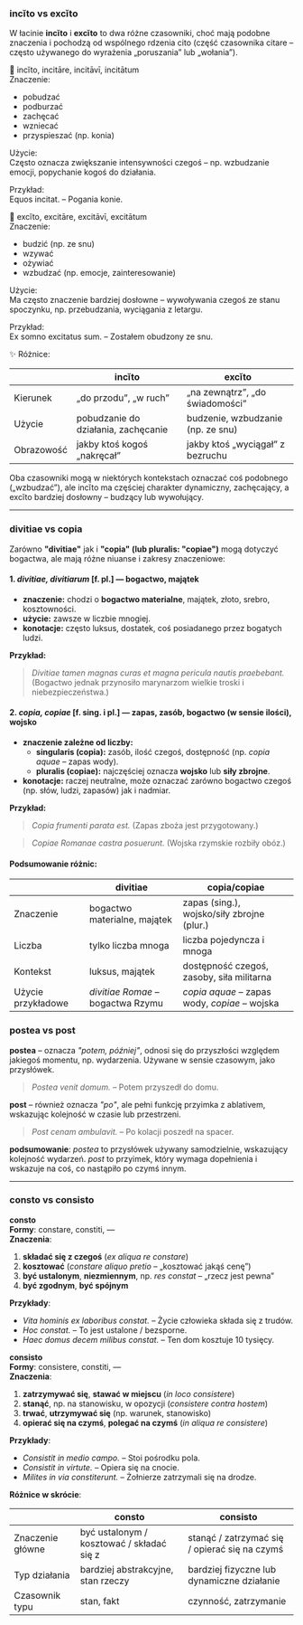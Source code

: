 ### **incĭto vs excĭto**
W łacinie **incĭto** i **excĭto** to dwa różne czasowniki, choć mają podobne znaczenia i pochodzą od wspólnego rdzenia cito (część czasownika citare – często używanego do wyrażenia „poruszania” lub „wołania”).

🔹 incĭto, incitāre, incitāvī, incitātum  
Znaczenie:  
- pobudzać  
- podburzać  
- zachęcać  
- wzniecać  
- przyspieszać (np. konia)  

Użycie:  
Często oznacza zwiększanie intensywności czegoś – np. wzbudzanie emocji, popychanie kogoś do działania.

Przykład:  
Equos incitat. – Pogania konie.

🔹 excĭto, excitāre, excitāvī, excitātum  
Znaczenie:  
- budzić (np. ze snu)  
- wzywać  
- ożywiać  
- wzbudzać (np. emocje, zainteresowanie)  

Użycie:  
Ma często znaczenie bardziej dosłowne – wywoływania czegoś ze stanu spoczynku, np. przebudzania, wyciągania z letargu.

Przykład:  
Ex somno excitatus sum. – Zostałem obudzony ze snu.

✨ Różnice:

|               | incĭto                      | excĭto                         |
|---------------|----------------------------|-------------------------------|
| Kierunek      | „do przodu”, „w ruch”      | „na zewnątrz”, „do świadomości” |
| Użycie        | pobudzanie do działania, zachęcanie | budzenie, wzbudzanie (np. ze snu) |
| Obrazowość    | jakby ktoś kogoś „nakręcał” | jakby ktoś „wyciągał” z bezruchu  |

Oba czasowniki mogą w niektórych kontekstach oznaczać coś podobnego („wzbudzać”), ale incĭto ma częściej charakter dynamiczny, zachęcający, a excĭto bardziej dosłowny – budzący lub wywołujący.

---

### **divitiae vs copia**

Zarówno **"divitiae"** jak i **"copia" (lub pluralis: "copiae")** mogą dotyczyć bogactwa, ale mają różne niuanse i zakresy znaczeniowe:

#### **1. _divitiae, divitiarum_ [f. pl.] — bogactwo, majątek**
- **znaczenie:** chodzi o **bogactwo materialne**, majątek, złoto, srebro, kosztowności.
- **użycie:** zawsze w liczbie mnogiej.
- **konotacje:** często luksus, dostatek, coś posiadanego przez bogatych ludzi.

**Przykład:**
> *Divitiae tamen magnas curas et magna pericula nautis praebebant.*
> (Bogactwo jednak przynosiło marynarzom wielkie troski i niebezpieczeństwa.)

#### **2. _copia, copiae_ [f. sing. i pl.] — zapas, zasób, bogactwo (w sensie ilości), wojsko**
- **znaczenie zależne od liczby:**
  - **singularis (copia):** zasób, ilość czegoś, dostępność (np. *copia aquae* – zapas wody).
  - **pluralis (copiae):** najczęściej oznacza **wojsko** lub **siły zbrojne**.
- **konotacje:** raczej neutralne, może oznaczać zarówno bogactwo czegoś (np. słów, ludzi, zapasów) jak i nadmiar.

**Przykład:**
> *Copia frumenti parata est.*
> (Zapas zboża jest przygotowany.)

> *Copiae Romanae castra posuerunt.*
> (Wojska rzymskie rozbiły obóz.)

#### **Podsumowanie różnic:**

|                 | **divitiae**                           | **copia/copiae**                                   |
|-----------------|-----------------------------------------|----------------------------------------------------|
| Znaczenie        | bogactwo materialne, majątek            | zapas (sing.), wojsko/siły zbrojne (plur.)         |
| Liczba          | tylko liczba mnoga                      | liczba pojedyncza i mnoga                          |
| Kontekst        | luksus, majątek                         | dostępność czegoś, zasoby, siła militarna          |
| Użycie przykładowe | *divitiae Romae* – bogactwa Rzymu      | *copia aquae* – zapas wody, *copiae* – wojska      |

### postea vs post

**postea** – oznacza *"potem, później"*, odnosi się do przyszłości względem jakiegoś momentu, np. wydarzenia. Używane w sensie czasowym, jako przysłówek.

> *Postea venit domum.* – Potem przyszedł do domu.

**post** – również oznacza *"po"*, ale pełni funkcję przyimka z ablativem, wskazując kolejność w czasie lub przestrzeni.

> *Post cenam ambulavit.* – Po kolacji poszedł na spacer.

**podsumowanie**: *postea* to przysłówek używany samodzielnie, wskazujący kolejność wydarzeń. *post* to przyimek, który wymaga dopełnienia i wskazuje na coś, co nastąpiło po czymś innym.

---

### **consto** vs **consisto**

**consto**  
**Formy**: constare, constiti, —  
**Znaczenia**:
1. **składać się z czegoś** (*ex aliqua re constare*)  
2. **kosztować** (*constare aliquo pretio* – „kosztować jakąś cenę”)  
3. **być ustalonym**, **niezmiennym**, np. *res constat* – „rzecz jest pewna”
4. **być zgodnym**, **być spójnym**

**Przykłady**:
- *Vita hominis ex laboribus constat.* – Życie człowieka składa się z trudów.  
- *Hoc constat.* – To jest ustalone / bezsporne.  
- *Haec domus decem milibus constat.* – Ten dom kosztuje 10 tysięcy.

**consisto**  
**Formy**: consistere, constiti, —  
**Znaczenia**:
1. **zatrzymywać się**, **stawać w miejscu** (*in loco consistere*)
2. **stanąć**, np. na stanowisku, w opozycji (*consistere contra hostem*)  
3. **trwać**, **utrzymywać się** (np. warunek, stanowisko)
4. **opierać się na czymś**, **polegać na czymś** (*in aliqua re consistere*)

**Przykłady**:
- *Consistit in medio campo.* – Stoi pośrodku pola.  
- *Consistit in virtute.* – Opiera się na cnocie.  
- *Milites in via constiterunt.* – Żołnierze zatrzymali się na drodze.

**Różnice w skrócie**:

|                | **consto**                                | **consisto**                               |
|----------------|--------------------------------------------|---------------------------------------------|
| Znaczenie główne | być ustalonym / kosztować / składać się z | stanąć / zatrzymać się / opierać się na czymś |
| Typ działania  | bardziej abstrakcyjne, stan rzeczy         | bardziej fizyczne lub dynamiczne działanie   |
| Czasownik typu | stan, fakt                                 | czynność, zatrzymanie                        |
